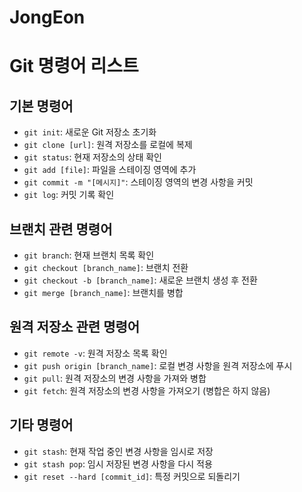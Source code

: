 # JongEon

# Git 명령어 리스트

## 기본 명령어
- `git init`: 새로운 Git 저장소 초기화
- `git clone [url]`: 원격 저장소를 로컬에 복제
- `git status`: 현재 저장소의 상태 확인
- `git add [file]`: 파일을 스테이징 영역에 추가
- `git commit -m "[메시지]"`: 스테이징 영역의 변경 사항을 커밋
- `git log`: 커밋 기록 확인

## 브랜치 관련 명령어
- `git branch`: 현재 브랜치 목록 확인
- `git checkout [branch_name]`: 브랜치 전환
- `git checkout -b [branch_name]`: 새로운 브랜치 생성 후 전환
- `git merge [branch_name]`: 브랜치를 병합

## 원격 저장소 관련 명령어
- `git remote -v`: 원격 저장소 목록 확인
- `git push origin [branch_name]`: 로컬 변경 사항을 원격 저장소에 푸시
- `git pull`: 원격 저장소의 변경 사항을 가져와 병합
- `git fetch`: 원격 저장소의 변경 사항을 가져오기 (병합은 하지 않음)

## 기타 명령어
- `git stash`: 현재 작업 중인 변경 사항을 임시로 저장
- `git stash pop`: 임시 저장된 변경 사항을 다시 적용
- `git reset --hard [commit_id]`: 특정 커밋으로 되돌리기

